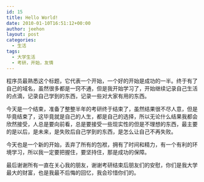 ```yaml
---
id: 15
title: Hello World!
date: 2010-01-10T16:51:12+00:00
author: jeehon
layout: post
categories:
  - 生活
tags:
  - 大学生活
  - 考研，开始，友情
---
```

程序员最熟悉这个标题，它代表一个开始，一个好的开始是成功的一半。终于有了自己的域名，虽然很多都是一窍不通，但是我开始学习了，开始继续记录自己生活的点滴，记录自己学到的东西，记录一些对大家有用的东西。

今天是一个结束，准备了整整半年的考研终于结束了，虽然结果很不尽人意，但是毕竟结束了，这毕竟就是自己的人生，都是自己的选择，所以无论什么结果我都会欣然接受，人总是要向前看，总是要接受一些现实性的但是不理想的东西，最主要的是以后，是未来，是失败后自己学到的东西，是怎么让自己不再失败。<!--more-->

今天也是一个新的开始，丢弃了所有的包袱，拥有了时间和精力，有一个有利的环境学习，所以我一定要把握住，要坚持住，那是成功的保障。

最后谢谢所有一直在关心我的朋友，谢谢考研结束后朋友们的安慰，你们是我大学最大的财富，也是我最不后悔的回忆，我会珍惜你们的。